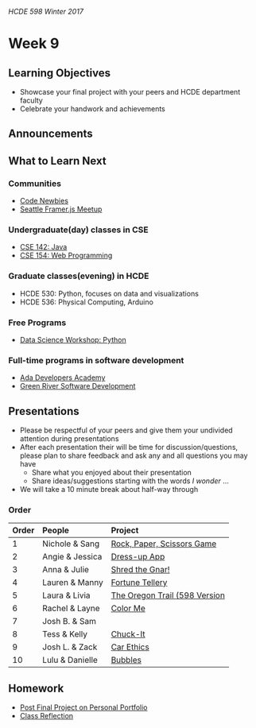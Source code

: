 _HCDE 598 Winter 2017_

# Week 9

## Learning Objectives
* Showcase your final project with your peers and HCDE department faculty
* Celebrate your handwork and achievements 

## Announcements

## What to Learn Next

### Communities
* [Code Newbies](http://www.codenewbie.org/)
* [Seattle Framer.js Meetup](https://www.facebook.com/groups/framerjs.seattle/)

### Undergraduate(day) classes in CSE
* [CSE 142: Java](http://courses.cs.washington.edu/courses/cse142/)
* [CSE 154: Web Programming](http://courses.cs.washington.edu/courses/cse154/)

### Graduate classes(evening) in HCDE
* HCDE 530: Python, focuses on data and visualizations
* HCDE 536: Physical Computing, Arduino

### Free Programs
* [Data Science Workshop: Python](https://wiki.communitydata.cc/Community_Data_Science_Workshops)

### Full-time programs in software development
* [Ada Developers Academy](http://adadevelopersacademy.org/)
* [Green River Software Development](http://www.greenriver.edu/academics/areas-of-study/bas-programs/software-development.htm)

## Presentations
* Please be respectful of your peers and give them your undivided attention during presentations
* After each presentation their will be time for discussion/questions, please plan to share feedback and ask any and all questions you may have
  * Share what you enjoyed about their presentation
  * Share ideas/suggestions starting with the words _I wonder_ ...
* We will take a 10 minute break about half-way through

### Order

| Order | People | Project |
| :--- | :--- | :--- |
| 1 | Nichole & Sang | [Rock, Paper, Scissors Game](https://nicholekim.github.io/598-final/RPS/) |
| 2 | Angie & Jessica | [Dress-up App](https://angimima.github.io/hcde-final-project/Angie-Jessica-Final/) |
| 3 | Anna & Julie | [Shred the Gnar!](https://jstu2.github.io/JS_HCDE_portfolio/Updated_skiing/) |
| 4 | Lauren & Manny | [Fortune Tellery](https://mannysgithub.github.io/hcde-portfolio/fortuneTeller/) |
| 5 | Laura & Livia | [The Oregon Trail (598 Version](https://liviaclaire.github.io/hcde-portfolio/oregontail/) |
| 6 | Rachel & Layne | [Color Me](https://rachelbarnacle.github.io/598-final-project/final/) |
| 7 | Josh B. & Sam | |
| 8 | Tess & Kelly | [Chuck-It](https://tws123.github.io/final-project/glitch-art/) |
| 9 | Josh L. & Zack | [Car Ethics](https://zjrobinson90.github.io/portfolio/carEthics/) |
| 10 | Lulu & Danielle | [Bubbles](https://dteska.github.io/598_final_project/FINAL_PROJECT/index.html) |

## Homework

* [Post Final Project on Personal Portfolio](https://canvas.uw.edu/courses/1099807/assignments/3624553)
* [Class Reflection](../../class-reflection.md)
